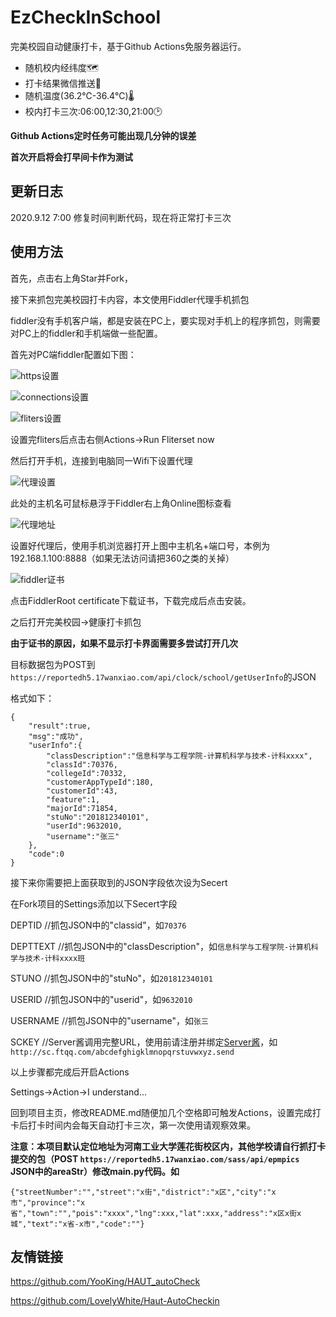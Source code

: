 # EzCheckInSchool
完美校园自动健康打卡，基于Github Actions免服务器运行。

- 随机校内经纬度🗺️
- 打卡结果微信推送💬
- 随机温度(36.2℃-36.4℃)🌡
- 校内打卡三次:06:00,12:30,21:00🕑

**Github Actions定时任务可能出现几分钟的误差**

**首次开启将会打早间卡作为测试**

## 更新日志
2020.9.12 7:00 修复时间判断代码，现在将正常打卡三次

## 使用方法
首先，点击右上角Star并Fork，

接下来抓包完美校园打卡内容，本文使用Fiddler代理手机抓包

fiddler没有手机客户端，都是安装在PC上，要实现对手机上的程序抓包，则需要对PC上的fiddler和手机端做一些配置。

首先对PC端fiddler配置如下图：

![https设置](./img/https.png)

![connections设置](./img/connections.png)

![fliters设置](./img/fliters.png)

设置完fliters后点击右侧Actions->Run Fliterset now

然后打开手机，连接到电脑同一Wifi下设置代理

![代理设置](./img/setproxy.png)

此处的主机名可鼠标悬浮于Fiddler右上角Online图标查看

![代理地址](./img/localip.png)

设置好代理后，使用手机浏览器打开上图中主机名+端口号，本例为192.168.1.100:8888（如果无法访问请把360之类的关掉）

![fiddler证书](./img/fiddlercert.png)

点击FiddlerRoot certificate下载证书，下载完成后点击安装。

之后打开完美校园->健康打卡抓包

**由于证书的原因，如果不显示打卡界面需要多尝试打开几次**

目标数据包为POST到`https://reportedh5.17wanxiao.com/api/clock/school/getUserInfo`的JSON

格式如下：

```
{
	"result":true,
	"msg":"成功",
	"userInfo":{
		"classDescription":"信息科学与工程学院-计算机科学与技术-计科xxxx",
		"classId":70376,
		"collegeId":70332,
		"customerAppTypeId":180,
		"customerId":43,
		"feature":1,
		"majorId":71854,
		"stuNo":"201812340101",
		"userId":9632010,
		"username":"张三"
	},
	"code":0
}
```

接下来你需要把上面获取到的JSON字段依次设为Secert

在Fork项目的Settings添加以下Secert字段

DEPTID //抓包JSON中的"classid"，如`70376`

DEPTTEXT //抓包JSON中的"classDescription"，如`信息科学与工程学院-计算机科学与技术-计科xxxx班`

STUNO //抓包JSON中的"stuNo"，如`201812340101`

USERID //抓包JSON中的"userid"，如`9632010`

USERNAME //抓包JSON中的"username"，如`张三`

SCKEY //Server酱调用完整URL，使用前请注册并绑定[Server酱](http://sc.ftqq.com/)，如` http://sc.ftqq.com/abcdefghigklmnopqrstuvwxyz.send`

以上步骤都完成后开启Actions

Settings->Action->I understand... 

回到项目主页，修改README.md随便加几个空格即可触发Actions，设置完成打卡后打卡时间内会每天自动打卡三次，第一次使用请观察效果。


**注意：本项目默认定位地址为河南工业大学莲花街校区内，其他学校请自行抓打卡提交的包（POST `https://reportedh5.17wanxiao.com/sass/api/epmpics` JSON中的areaStr）修改main.py代码。如**

```
{"streetNumber":"","street":"x街","district":"x区","city":"x市","province":"x省","town":"","pois":"xxxx","lng":xxx,"lat":xxx,"address":"x区x街x城","text":"x省-x市","code":""}
```

## 友情链接

https://github.com/YooKing/HAUT_autoCheck

https://github.com/LovelyWhite/Haut-AutoCheckin

